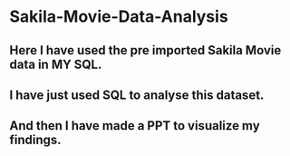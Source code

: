 # Sakila-Movie-Data-Analysis
## Here I have used the pre imported Sakila Movie data in MY SQL.
## I have just used SQL to analyse this dataset.
## And then I have made a PPT to visualize my findings.
